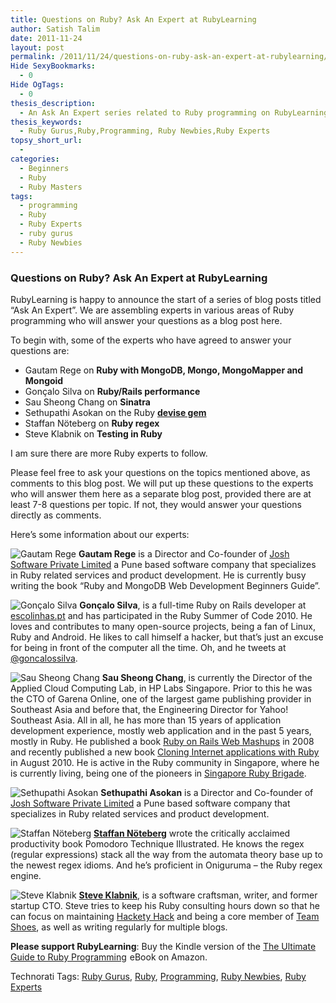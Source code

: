 ```yaml
---
title: Questions on Ruby? Ask An Expert at RubyLearning
author: Satish Talim
date: 2011-11-24
layout: post
permalink: /2011/11/24/questions-on-ruby-ask-an-expert-at-rubylearning/
Hide SexyBookmarks:
  - 0
Hide OgTags:
  - 0
thesis_description:
  - An Ask An Expert series related to Ruby programming on RubyLearning.
thesis_keywords:
  - Ruby Gurus,Ruby,Programming, Ruby Newbies,Ruby Experts
topsy_short_url:
  - 
categories:
  - Beginners
  - Ruby
  - Ruby Masters
tags:
  - programming
  - Ruby
  - Ruby Experts
  - ruby gurus
  - Ruby Newbies
---
```

<div>
  <h3>
    Questions on Ruby? Ask An Expert at RubyLearning
  </h3>
  
  <p>
    <span class="drop_cap">R</span>ubyLearning is happy to announce the start of a series of blog posts titled &#8220;Ask An Expert&#8221;. We are assembling experts in various areas of Ruby programming who will answer your questions as a blog post here.
  </p>
  
  <p>
    To begin with, some of the experts who have agreed to answer your questions are:
  </p>
  
  <ul>
    <li>
      Gautam Rege on <b>Ruby with MongoDB, Mongo, MongoMapper and Mongoid</b>
    </li>
    <li>
      Gonçalo Silva on <b>Ruby/Rails performance</b>
    </li>
    <li>
      Sau Sheong Chang on <b>Sinatra</b>
    </li>
    <li>
      Sethupathi Asokan on the Ruby <b><a href="http://rubygems.org/gems/devise">devise gem</a></b>
    </li>
    <li>
      Staffan Nöteberg on <b>Ruby regex</b>
    </li>
    <li>
      Steve Klabnik on <b>Testing in Ruby</b>
    </li>
  </ul>
  
  <p>
    I am sure there are more Ruby experts to follow.
  </p>
  
  <p class="alert">
    Please feel free to ask your questions on the topics mentioned above, as comments to this blog post. We will put up these questions to the experts who will answer them here as a separate blog post, provided there are at least 7-8 questions per topic. If not, they would answer your questions directly as comments.
  </p>
  
  <p>
    Here&#8217;s some information about our experts:
  </p>
  
  <p class="block">
    <img class="alignleft" src="http://rubylearning.com/images/gautamrege.jpg" alt="Gautam Rege" /> <strong>Gautam Rege</strong> is a Director and Co-founder of <a href="http://joshsoftware.com/">Josh Software Private Limited</a> a Pune based software company that specializes in Ruby related services and product development. He is currently busy writing the book &#8220;Ruby and MongoDB Web Development Beginners Guide&#8221;.
  </p>
  
  <p class="block">
    <img class="alignright" src="http://rubylearning.com/images/Goncalo_Silva_125x125.jpg" alt="Gonçalo Silva" /> <strong>Gonçalo Silva</strong>, is a full-time Ruby on Rails developer at <a href="http://escolinhas.pt/">escolinhas.pt</a> and has participated in the Ruby Summer of Code 2010. He loves and contributes to many open-source projects, being a fan of Linux, Ruby and Android. He likes to call himself a hacker, but that&#8217;s just an excuse for being in front of the computer all the time. Oh, and he tweets at <a href="http://twitter.com/goncalossilva">@goncalossilva</a>.
  </p>
  
  <p class="block">
    <img class="alignleft" src="http://www.rubylearning.com/images/sau.jpg" title="Sau Sheong Chang" alt="Sau Sheong Chang" /> <b>Sau Sheong Chang</b>, is currently the Director of the Applied Cloud Computing Lab, in HP Labs Singapore. Prior to this he was the CTO of Garena Online, one of the largest game publishing provider in Southeast Asia and before that, the Engineering Director for Yahoo! Southeast Asia. All in all, he has more than 15 years of application development experience, mostly web application and in the past 5 years, mostly in Ruby. He published a book <a href='http://www.packtpub.com/ruby-on-rails-web-mashup-projects/book'>Ruby on Rails Web Mashups</a> in 2008 and recently published a new book <a href='https://www.packtpub.com/cloning-internet-applications-with-ruby/book?mid=180810kku84u&utm_source=blog.saush.com&utm_medium=affiliate&utm_content=authorsite&utm_campaign=mdb_004315'>Cloning Internet applications with Ruby</a> in August 2010. He is active in the Ruby community in Singapore, where he is currently living, being one of the pioneers in <a href='http://groups.google.com.sg/group/singapore-rb'>Singapore Ruby Brigade</a>.
  </p>
  
  <p class="block">
    <img class="alignright" src="http://rubylearning.com/images/sethu.jpg" alt="Sethupathi Asokan" /> <strong>Sethupathi Asokan</strong> is a Director and Co-founder of <a href="http://joshsoftware.com/">Josh Software Private Limited</a> a Pune based software company that specializes in Ruby related services and product development.
  </p>
  
  <p class="block">
    <img class="alignleft" src="http://rubylearning.com/images/staffan.jpg" alt="Staffan Nöteberg" /> <strong><a href="http://www.staffannoteberg.com/">Staffan Nöteberg</a></strong> wrote the critically acclaimed productivity book Pomodoro Technique Illustrated. He knows the regex (regular expressions) stack all the way from the automata theory base up to the newest regex idioms. And he&#8217;s proficient in Oniguruma – the Ruby regex engine.
  </p>
  
  <p class="block">
    <img class="alignright" src="http://rubylearning.com/images/steve_cropped.jpg" alt="Steve Klabnik" /> <strong><a href="http://www.linkedin.com/in/steveklabnik">Steve Klabnik</a></strong>, is a software craftsman, writer, and former startup CTO. Steve tries to keep his Ruby consulting hours down so that he can focus on maintaining <a href="http://hackety-hack.com/">Hackety Hack</a> and being a core member of <a href="http://shoesrb.com/">Team Shoes</a>, as well as writing regularly for multiple blogs.
  </p>
  
  <p class="update">
    <b>Please support RubyLearning</b>: Buy the Kindle version of the <a href="http://www.amazon.com/gp/product/B0062X2I68/ref=as_li_qf_sp_asin_tl?ie=UTF8&tag=satishtalimsw-20&linkCode=as2&camp=217145&creative=399373&creativeASIN=B0062X2I68">The Ultimate Guide to Ruby Programming</a><img src="http://www.assoc-amazon.com/e/ir?t=satishtalimsw-20&l=as2&o=1&a=B0062X2I68&camp=217145&creative=399373" width="1" height="1" alt="" style="border:none !important; margin:0px !important;" /> eBook on Amazon.
  </p>
</div>

Technorati Tags: <a href="http://technorati.com/tag/Ruby+Gurus" rel="tag">Ruby Gurus</a>, <a href="http://technorati.com/tag/Ruby" rel="tag">Ruby</a>, <a href="http://technorati.com/tag/Programming" rel="tag">Programming</a>, <a href="http://technorati.com/tag/Ruby+Newbies" rel="tag"> Ruby Newbies</a>, <a href="http://technorati.com/tag/Ruby+Experts" rel="tag">Ruby Experts</a>
